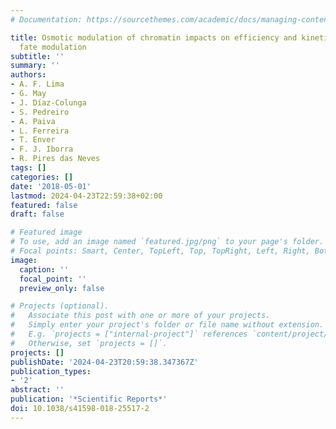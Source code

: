 ```yaml
---
# Documentation: https://sourcethemes.com/academic/docs/managing-content/

title: Osmotic modulation of chromatin impacts on efficiency and kinetics of cell
  fate modulation
subtitle: ''
summary: ''
authors:
- A. F. Lima
- G. May
- J. Díaz-Colunga
- S. Pedreiro
- A. Paiva
- L. Ferreira
- T. Enver
- F. J. Iborra
- R. Pires das Neves
tags: []
categories: []
date: '2018-05-01'
lastmod: 2024-04-23T22:59:38+02:00
featured: false
draft: false

# Featured image
# To use, add an image named `featured.jpg/png` to your page's folder.
# Focal points: Smart, Center, TopLeft, Top, TopRight, Left, Right, BottomLeft, Bottom, BottomRight.
image:
  caption: ''
  focal_point: ''
  preview_only: false

# Projects (optional).
#   Associate this post with one or more of your projects.
#   Simply enter your project's folder or file name without extension.
#   E.g. `projects = ["internal-project"]` references `content/project/deep-learning/index.md`.
#   Otherwise, set `projects = []`.
projects: []
publishDate: '2024-04-23T20:59:38.347367Z'
publication_types:
- '2'
abstract: ''
publication: '*Scientific Reports*'
doi: 10.1038/s41598-018-25517-2
---
```

